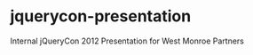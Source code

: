 jquerycon-presentation
======================

Internal jQueryCon 2012 Presentation for West Monroe Partners